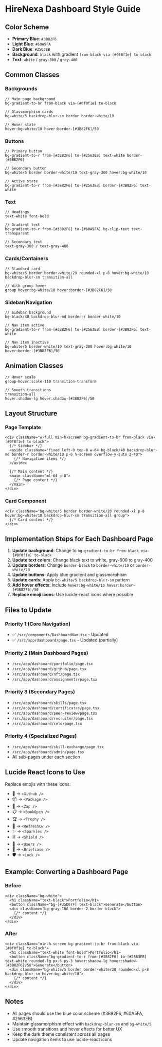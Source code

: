 # HireNexa Dashboard Style Guide

## Color Scheme
- **Primary Blue**: `#3B82F6`
- **Light Blue**: `#60A5FA`
- **Dark Blue**: `#2563EB`
- **Background**: `black` with gradient `from-black via-[#0f0f1e] to-black`
- **Text**: `white` / `gray-300` / `gray-400`

## Common Classes

### Backgrounds
```
// Main page background
bg-gradient-to-br from-black via-[#0f0f1e] to-black

// Glassmorphism cards
bg-white/5 backdrop-blur-sm border border-white/10

// Hover state
hover:bg-white/10 hover:border-[#3B82F6]/50
```

### Buttons
```
// Primary button
bg-gradient-to-r from-[#3B82F6] to-[#2563EB] text-white border-[#3B82F6]

// Secondary button
bg-white/5 border border-white/10 text-gray-300 hover:bg-white/10

// Active state
bg-gradient-to-r from-[#3B82F6] to-[#2563EB] border-[#3B82F6] text-white
```

### Text
```
// Headings
text-white font-bold

// Gradient text
bg-gradient-to-r from-[#3B82F6] to-[#60A5FA] bg-clip-text text-transparent

// Secondary text
text-gray-300 / text-gray-400
```

### Cards/Containers
```
// Standard card
bg-white/5 border border-white/20 rounded-xl p-8 hover:bg-white/10 backdrop-blur-sm transition-all

// With group hover
group hover:bg-white/10 hover:border-[#3B82F6]/50
```

### Sidebar/Navigation
```
// Sidebar background
bg-black/40 backdrop-blur-md border-r border-white/10

// Nav item active
bg-gradient-to-r from-[#3B82F6] to-[#2563EB] border-[#3B82F6] text-white

// Nav item inactive
bg-white/5 border-white/10 text-gray-300 hover:bg-white/10 hover:border-[#3B82F6]/50
```

## Animation Classes
```
// Hover scale
group-hover:scale-110 transition-transform

// Smooth transitions
transition-all
hover:shadow-lg hover:shadow-[#3B82F6]/50
```

## Layout Structure

### Page Template
```tsx
<div className="w-full min-h-screen bg-gradient-to-br from-black via-[#0f0f1e] to-black">
  {/* Sidebar */}
  <aside className="fixed left-0 top-0 w-64 bg-black/40 backdrop-blur-md border-r border-white/10 p-6 h-screen overflow-y-auto z-40">
    {/* Navigation items */}
  </aside>

  {/* Main content */}
  <main className="ml-64 p-8">
    {/* Page content */}
  </main>
</div>
```

### Card Component
```tsx
<div className="bg-white/5 border border-white/20 rounded-xl p-8 hover:bg-white/10 backdrop-blur-sm transition-all group">
  {/* Card content */}
</div>
```

## Implementation Steps for Each Dashboard Page

1. **Update background**: Change to `bg-gradient-to-br from-black via-[#0f0f1e] to-black`
2. **Update text colors**: Change black text to white, gray-600 to gray-400
3. **Update borders**: Change `border-black` to `border-white/10` or `border-white/20`
4. **Update buttons**: Apply blue gradient and glassmorphism
5. **Update cards**: Apply `bg-white/5 backdrop-blur-sm` pattern
6. **Add hover effects**: Include `hover:bg-white/10 hover:border-[#3B82F6]/50`
7. **Replace emoji icons**: Use lucide-react icons where possible

## Files to Update

### Priority 1 (Core Navigation)
- ✅ `/src/components/DashboardNav.tsx` - Updated
- ✅ `/src/app/dashboard/page.tsx` - Updated (partially)

### Priority 2 (Main Dashboard Pages)
- `/src/app/dashboard/portfolio/page.tsx`
- `/src/app/dashboard/github/page.tsx`
- `/src/app/dashboard/nft/page.tsx`
- `/src/app/dashboard/assignments/page.tsx`

### Priority 3 (Secondary Pages)
- `/src/app/dashboard/skills/page.tsx`
- `/src/app/dashboard/certificates/page.tsx`
- `/src/app/dashboard/peer-review/page.tsx`
- `/src/app/dashboard/recruiter/page.tsx`
- `/src/app/dashboard/celo/page.tsx`

### Priority 4 (Specialized Pages)
- `/src/app/dashboard/skill-exchange/page.tsx`
- `/src/app/dashboard/admin/page.tsx`
- All sub-pages under each section

## Lucide React Icons to Use

Replace emojis with these icons:
- 🔗 → `<Github />`
- 📦 → `<Package />`
- 🎨 → `<Zap />`
- 📋 → `<BookOpen />`
- 🏆 → `<Trophy />`
- 🔄 → `<RefreshCw />`
- ✨ → `<Sparkles />`
- ⛓️ → `<Shield />`
- 👥 → `<Users />`
- 💼 → `<Briefcase />`
- 🛡️ → `<Lock />`

## Example: Converting a Dashboard Page

### Before
```tsx
<div className="bg-white">
  <h1 className="text-black">Portfolio</h1>
  <button className="bg-[#35D07F] text-black">Generate</button>
  <div className="bg-gray-100 border-2 border-black">
    {/* content */}
  </div>
</div>
```

### After
```tsx
<div className="min-h-screen bg-gradient-to-br from-black via-[#0f0f1e] to-black">
  <h1 className="text-white font-bold">Portfolio</h1>
  <button className="bg-gradient-to-r from-[#3B82F6] to-[#2563EB] text-white rounded-lg px-6 py-3 hover:shadow-lg hover:shadow-[#3B82F6]/50">Generate</button>
  <div className="bg-white/5 border border-white/20 rounded-xl p-8 backdrop-blur-sm hover:bg-white/10">
    {/* content */}
  </div>
</div>
```

## Notes
- All pages should use the blue color scheme (#3B82F6, #60A5FA, #2563EB)
- Maintain glassmorphism effect with `backdrop-blur-sm` and `bg-white/5`
- Use smooth transitions and hover effects for better UX
- Keep the dark theme consistent across all pages
- Update navigation items to use lucide-react icons
